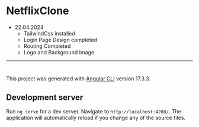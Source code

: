 # NetflixClone

- 22.04.2024
  - TailwindCss installed
  - Login Page Design completed 
  - Routing Completed
  - Logo and Background Image

----------------------
# 
This project was generated with [Angular CLI](https://github.com/angular/angular-cli) version 17.3.3.

## Development server

Run `ng serve` for a dev server. Navigate to `http://localhost:4200/`. The application will automatically reload if you change any of the source files.

